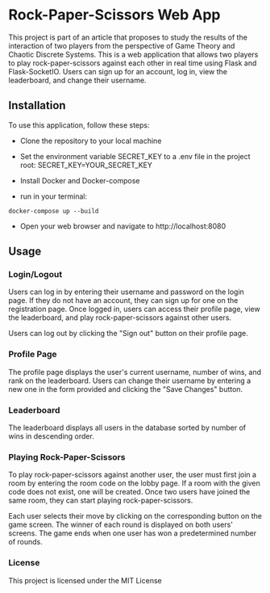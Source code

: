 # Rock-Paper-Scissors Web App
This project is part of an article that proposes to study the results of the interaction of two players from the perspective of Game Theory and Chaotic Discrete Systems.
This is a web application that allows two players to play rock-paper-scissors against each other in real time using Flask and Flask-SocketIO. Users can sign up for an account, log in, view the leaderboard, and change their username.

## Installation
To use this application, follow these steps:

* Clone the repository to your local machine

* Set the environment variable SECRET_KEY to a .env file in the project root: SECRET_KEY=YOUR_SECRET_KEY

* Install Docker and Docker-compose

* run in your terminal:
```
docker-compose up --build
```

* Open your web browser and navigate to http://localhost:8080

## Usage
### Login/Logout

Users can log in by entering their username and password on the login page. If they do not have an account, they can sign up for one on the registration page. Once logged in, users can access their profile page, view the leaderboard, and play rock-paper-scissors against other users.

Users can log out by clicking the "Sign out" button on their profile page.

### Profile Page
The profile page displays the user's current username, number of wins, and rank on the leaderboard. Users can change their username by entering a new one in the form provided and clicking the "Save Changes" button.

### Leaderboard
The leaderboard displays all users in the database sorted by number of wins in descending order.

### Playing Rock-Paper-Scissors
To play rock-paper-scissors against another user, the user must first join a room by entering the room code on the lobby page. If a room with the given code does not exist, one will be created. Once two users have joined the same room, they can start playing rock-paper-scissors.

Each user selects their move by clicking on the corresponding button on the game screen. The winner of each round is displayed on both users' screens. The game ends when one user has won a predetermined number of rounds.

### License
This project is licensed under the MIT License 